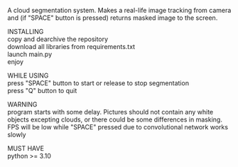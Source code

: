 A cloud segmentation system. Makes a real-life image tracking from camera and (if "SPACE" button is pressed) returns masked image to the screen.  
  
INSTALLING  
	copy and dearchive the repository  
	download all libraries from requirements.txt  
	launch main.py  
	enjoy  
  
WHILE USING  
	press "SPACE" button to start or release to stop segmentation  
	press "Q" button to quit  

WARNING  
	program starts with some delay. Pictures should not contain any white objects excepting clouds, or there could be some differences in masking. FPS will be low while "SPACE" pressed due to convolutional network works slowly  
   
MUST HAVE  
	python >= 3.10  
